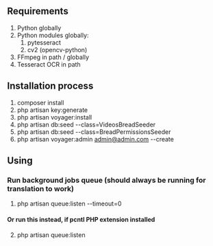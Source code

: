 ## Requirements
1. Python globally
2. Python modules globally:
    1. pytesseract
    2. cv2 (opencv-python)
3. FFmpeg in path / globally
4. Tesseract OCR in path

## Installation process

1. composer install
2. php artisan key:generate
3. php artisan voyager:install
4. php artisan db:seed --class=VideosBreadSeeder
5. php artisan db:seed --class=BreadPermissionsSeeder
6. php artisan voyager:admin admin@admin.com --create

## Using

### Run background jobs queue (should always be running for translation to work)
1. php artisan queue:listen --timeout=0
#### Or run this instead, if pcntl PHP extension installed
2. php artisan queue:listen